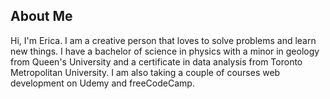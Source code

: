 ## About Me

Hi, I'm Erica. I am a creative person that loves to solve problems and learn new things. I have a bachelor of science in physics with a minor in geology from Queen's University and a certificate in data analysis from Toronto Metropolitan University. I am also taking a couple of courses web development on Udemy and freeCodeCamp. 
 






